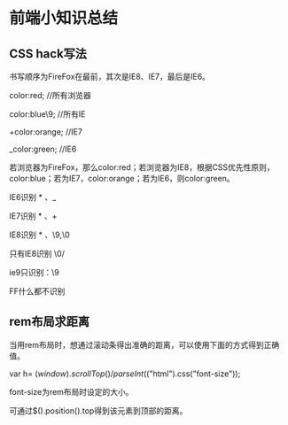 # 前端小知识总结

## CSS hack写法

书写顺序为FireFox在最前，其次是IE8、IE7，最后是IE6。     

color:red; //所有浏览器

color:blue\9; //所有IE

+color:orange; //IE7

_color:green; //IE6

若浏览器为FireFox，那么color:red；若浏览器为IE8，根据CSS优先性原则，color:blue；若为IE7，color:orange；若为IE6，则color:green。

IE6识别 * 、_

IE7识别 * 、+

IE8识别 * 、\9,\0

只有IE8识别  \0/    

ie9只识别：\9

FF什么都不识别
  
## rem布局求距离

当用rem布局时，想通过滚动条得出准确的距离，可以使用下面的方式得到正确值。  

var h= $(window).scrollTop() / parseInt($("html").css("font-size"));  

font-size为rem布局时设定的大小。  

可通过$().position().top得到该元素到顶部的距离。

